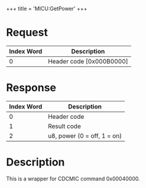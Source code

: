 +++
title = 'MICU:GetPower'
+++

# Request

| Index Word | Description                |
|------------|----------------------------|
| 0          | Header code \[0x000B0000\] |

# Response

| Index Word | Description                 |
|------------|-----------------------------|
| 0          | Header code                 |
| 1          | Result code                 |
| 2          | u8, power (0 = off, 1 = on) |

# Description

This is a wrapper for CDCMIC command 0x00040000.
